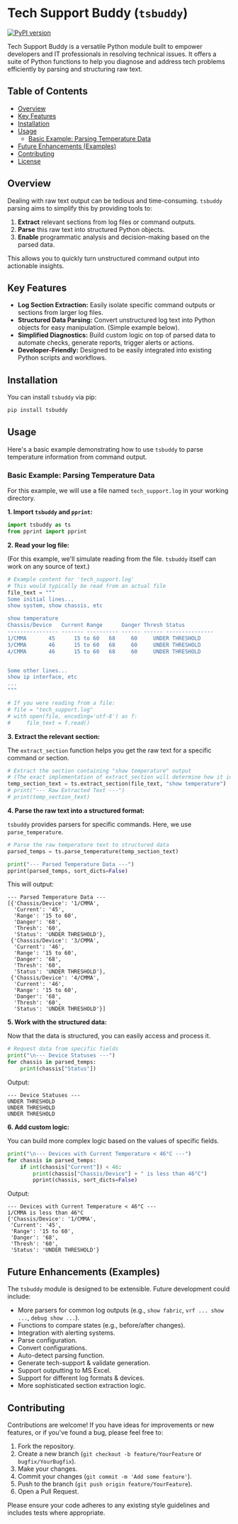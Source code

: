 # Tech Support Buddy (`tsbuddy`)

[![PyPI version](https://badge.fury.io/py/tsbuddy.svg)](https://badge.fury.io/py/tsbuddy)
<!-- Add other badges as appropriate: build status, coverage, etc. -->
<!-- e.g., [![Build Status](https://travis-ci.org/YOUR_USERNAME/tsbuddy.svg?branch=main)](https://travis-ci.org/YOUR_USERNAME/tsbuddy) -->

Tech Support Buddy is a versatile Python module built to empower developers and IT professionals in resolving technical issues. It offers a suite of Python functions to help you diagnose and address tech problems efficiently by parsing and structuring raw text.

## Table of Contents

- [Overview](#overview)
- [Key Features](#key-features)
- [Installation](#installation)
- [Usage](#usage)
  - [Basic Example: Parsing Temperature Data](#basic-example-parsing-temperature-data)
- [Future Enhancements (Examples)](#future-enhancements-examples)
- [Contributing](#contributing)
- [License](#license)

## Overview

Dealing with raw text output can be tedious and time-consuming. `tsbuddy` parsing aims to simplify this by providing tools to:

1.  **Extract** relevant sections from log files or command outputs.
2.  **Parse** this raw text into structured Python objects.
3.  **Enable** programmatic analysis and decision-making based on the parsed data.

This allows you to quickly turn unstructured command output into actionable insights.

## Key Features

*   **Log Section Extraction:** Easily isolate specific command outputs or sections from larger log files.
*   **Structured Data Parsing:** Convert unstructured log text into Python objects for easy manipulation. (Simple example below).
*   **Simplified Diagnostics:** Build custom logic on top of parsed data to automate checks, generate reports, trigger alerts or actions.
*   **Developer-Friendly:** Designed to be easily integrated into existing Python scripts and workflows.

## Installation

You can install `tsbuddy` via pip:

```bash
pip install tsbuddy
```

## Usage

Here's a basic example demonstrating how to use `tsbuddy` to parse temperature information from command output. 

### Basic Example: Parsing Temperature Data

For this example, we will use a file named `tech_support.log` in your working directory.

**1. Import `tsbuddy` and `pprint`:**

```python
import tsbuddy as ts
from pprint import pprint
```

**2. Read your log file:**

(For this example, we'll simulate reading from the file. `tsbuddy` itself can work on any source of text.)

```python
# Example content for 'tech_support.log'
# This would typically be read from an actual file
file_text = """
Some initial lines...
show system, show chassis, etc

show temperature
Chassis/Device   Current Range      Danger Thresh Status
---------------- ------- ---------- ------ ------ ---------------
1/CMMA       45      15 to 60   68     60     UNDER THRESHOLD
3/CMMA       46      15 to 60   68     60     UNDER THRESHOLD
4/CMMA       46      15 to 60   68     60     UNDER THRESHOLD


Some other lines...
show ip interface, etc
...
"""

# If you were reading from a file:
# file = "tech_support.log"
# with open(file, encoding='utf-8') as f:
#     file_text = f.read()
```

**3. Extract the relevant section:**

The `extract_section` function helps you get the raw text for a specific command or section.

```python
# Extract the section containing "show temperature" output
# (The exact implementation of extract_section will determine how it identifies the section's end)
temp_section_text = ts.extract_section(file_text, "show temperature")
# print("--- Raw Extracted Text ---")
# print(temp_section_text)
```

**4. Parse the raw text into a structured format:**

`tsbuddy` provides parsers for specific commands. Here, we use `parse_temperature`.

```python
# Parse the raw temperature text to structured data
parsed_temps = ts.parse_temperature(temp_section_text)

print("--- Parsed Temperature Data ---")
pprint(parsed_temps, sort_dicts=False)
```

This will output:

```
--- Parsed Temperature Data ---
[{'Chassis/Device': '1/CMMA',
  'Current': '45',
  'Range': '15 to 60',
  'Danger': '68',
  'Thresh': '60',
  'Status': 'UNDER THRESHOLD'},
 {'Chassis/Device': '3/CMMA',
  'Current': '46',
  'Range': '15 to 60',
  'Danger': '68',
  'Thresh': '60',
  'Status': 'UNDER THRESHOLD'},
 {'Chassis/Device': '4/CMMA',
  'Current': '46',
  'Range': '15 to 60',
  'Danger': '68',
  'Thresh': '60',
  'Status': 'UNDER THRESHOLD'}]
```

**5. Work with the structured data:**

Now that the data is structured, you can easily access and process it.

```python
# Request data from specific fields
print("\n--- Device Statuses ---")
for chassis in parsed_temps:
    print(chassis["Status"])
```

Output:

```
--- Device Statuses ---
UNDER THRESHOLD
UNDER THRESHOLD
UNDER THRESHOLD
```

**6. Add custom logic:**

You can build more complex logic based on the values of specific fields.

```python
print("\n--- Devices with Current Temperature < 46°C ---")
for chassis in parsed_temps:
    if int(chassis["Current"]) < 46:
        print(chassis["Chassis/Device"] + " is less than 46°C")
        pprint(chassis, sort_dicts=False)
```

Output:

```
--- Devices with Current Temperature < 46°C ---
1/CMMA is less than 46°C
{'Chassis/Device': '1/CMMA',
 'Current': '45',
 'Range': '15 to 60',
 'Danger': '68',
 'Thresh': '60',
 'Status': 'UNDER THRESHOLD'}

```

## Future Enhancements (Examples)

The `tsbuddy` module is designed to be extensible. Future development could include:

*   More parsers for common log outputs (e.g., `show fabric`, `vrf ... show ...`, `debug show ...`).
*   Functions to compare states (e.g., before/after changes).
*   Integration with alerting systems.
*   Parse configuration.
*   Convert configurations.
*   Auto-detect parsing function.
*   Generate tech-support & validate generation.
*   Support outputting to MS Excel.
*   Support for different log formats & devices.
*   More sophisticated section extraction logic.

## Contributing

Contributions are welcome! If you have ideas for improvements or new features, or if you've found a bug, please feel free to:

1.  Fork the repository.
2.  Create a new branch (`git checkout -b feature/YourFeature` or `bugfix/YourBugfix`).
3.  Make your changes.
4.  Commit your changes (`git commit -m 'Add some feature'`).
5.  Push to the branch (`git push origin feature/YourFeature`).
6.  Open a Pull Request.

Please ensure your code adheres to any existing style guidelines and includes tests where appropriate.
